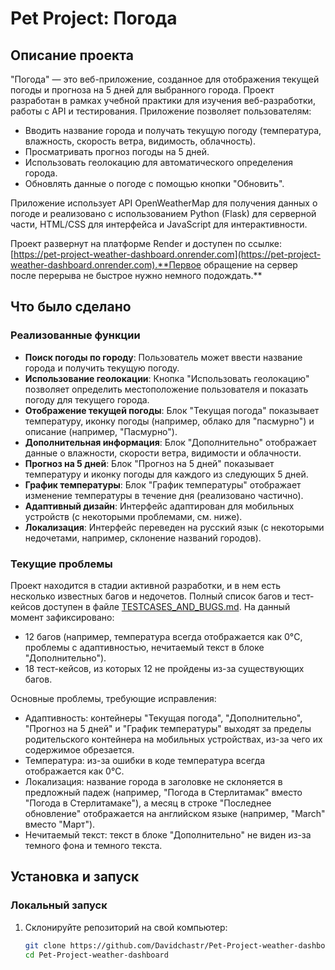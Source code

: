# Pet Project: Погода

## Описание проекта

"Погода" — это веб-приложение, созданное для отображения текущей погоды и прогноза на 5 дней для выбранного города. Проект разработан в рамках учебной практики для изучения веб-разработки, работы с API и тестирования. Приложение позволяет пользователям:

- Вводить название города и получать текущую погоду (температура, влажность, скорость ветра, видимость, облачность).
- Просматривать прогноз погоды на 5 дней.
- Использовать геолокацию для автоматического определения города.
- Обновлять данные о погоде с помощью кнопки "Обновить".

Приложение использует API OpenWeatherMap для получения данных о погоде и реализовано с использованием Python (Flask) для серверной части, HTML/CSS для интерфейса и JavaScript для интерактивности.

Проект развернут на платформе Render и доступен по ссылке: [https://pet-project-weather-dashboard.onrender.com](https://pet-project-weather-dashboard.onrender.com).**Первое обращение на сервер после перерыва не быстрое нужно немного подождать.**

## Что было сделано

### Реализованные функции
- **Поиск погоды по городу**: Пользователь может ввести название города и получить текущую погоду.
- **Использование геолокации**: Кнопка "Использовать геолокацию" позволяет определить местоположение пользователя и показать погоду для текущего города.
- **Отображение текущей погоды**: Блок "Текущая погода" показывает температуру, иконку погоды (например, облако для "пасмурно") и описание (например, "Пасмурно").
- **Дополнительная информация**: Блок "Дополнительно" отображает данные о влажности, скорости ветра, видимости и облачности.
- **Прогноз на 5 дней**: Блок "Прогноз на 5 дней" показывает температуру и иконку погоды для каждого из следующих 5 дней.
- **График температуры**: Блок "График температуры" отображает изменение температуры в течение дня (реализовано частично).
- **Адаптивный дизайн**: Интерфейс адаптирован для мобильных устройств (с некоторыми проблемами, см. ниже).
- **Локализация**: Интерфейс переведен на русский язык (с некоторыми недочетами, например, склонение названий городов).

### Текущие проблемы
Проект находится в стадии активной разработки, и в нем есть несколько известных багов и недочетов. Полный список багов и тест-кейсов доступен в файле [TESTCASES_AND_BUGS.md](TESTCASES_AND_BUGS.md). На данный момент зафиксировано:
- 12 багов (например, температура всегда отображается как 0°C, проблемы с адаптивностью, нечитаемый текст в блоке "Дополнительно").
- 18 тест-кейсов, из которых 12 не пройдены из-за существующих багов.

Основные проблемы, требующие исправления:
- Адаптивность: контейнеры "Текущая погода", "Дополнительно", "Прогноз на 5 дней" и "График температуры" выходят за пределы родительского контейнера на мобильных устройствах, из-за чего их содержимое обрезается.
- Температура: из-за ошибки в коде температура всегда отображается как 0°C.
- Локализация: название города в заголовке не склоняется в предложный падеж (например, "Погода в Стерлитамак" вместо "Погода в Стерлитамаке"), а месяц в строке "Последнее обновление" отображается на английском языке (например, "March" вместо "Март").
- Нечитаемый текст: текст в блоке "Дополнительно" не виден из-за темного фона и темного текста.

## Установка и запуск

### Локальный запуск
1. Склонируйте репозиторий на свой компьютер:
   ```bash
   git clone https://github.com/Davidchastr/Pet-Project-weather-dashboard.git
   cd Pet-Project-weather-dashboard
